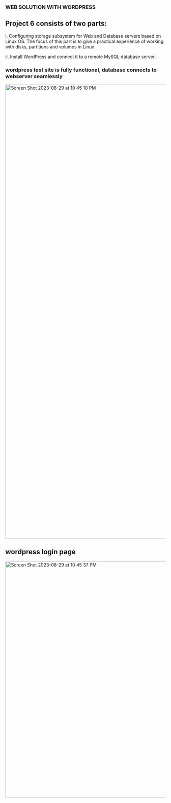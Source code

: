 ### WEB SOLUTION WITH WORDPRESS

## Project 6 consists of two parts:

i. Configuring storage subsystem for Web and Database servers based on Linux OS. The focus of this part is to give a practical experience of working with disks, partitions and volumes in Linux

ii. Install WordPress and connect it to a remote MySQL database server. 


### wordpress test site is fully functional, database connects to webserver seamlessly

<img width="1425" alt="Screen Shot 2023-08-29 at 10 45 10 PM" src="https://github.com/bigrot/WEB-SOLUTION-WITH-WORDPRESS/assets/109038629/6d34826d-741a-45a3-978d-a11f0054a3f3">


## wordpress login page

<img width="741" alt="Screen Shot 2023-08-29 at 10 45 37 PM" src="https://github.com/bigrot/WEB-SOLUTION-WITH-WORDPRESS/assets/109038629/91daff3b-348d-4d22-97dc-f6967c532928">

